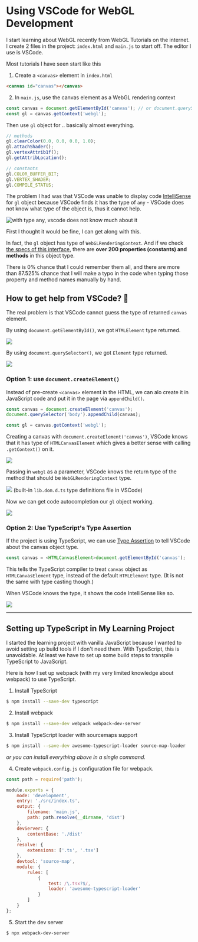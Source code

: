# Using VSCode for WebGL Development

I start learning about WebGL recently from WebGL Tutorials on the internet.
I create 2 files in the project: `index.html` and `main.js` to start off.
The editor I use is VSCode.

Most tutorials I have seen start like this

1. Create a `<canvas>` element in `index.html`

```html
<canvas id="canvas"></canvas>
```

2. In `main.js`, use the canvas element as a WebGL rendering context

```js
const canvas = document.getElementById('canvas'); // or document.querySelector('#canvas')
const gl = canvas.getContext('webgl');
```

Then use `gl` object for .. basically almost everything.

```js
// methods
gl.clearColor(0.0, 0.0, 0.0, 1.0);
gl.attachShader();
gl.vertexAttrib1f();
gl.getAttribLocation();

// constants
gl.COLOR_BUFFER_BIT;
gl.VERTEX_SHADER;
gl.COMPILE_STATUS;
```

The problem I had was that VSCode was unable to display code [IntelliSense](https://code.visualstudio.com/docs/editor/intellisense)
for `gl` object because VSCode finds it has the type of `any` -
VSCode does not know what type of the object is, thus it cannot help.

![with type any, vscode does not know much about it](gl-any.png)

First I thought it would be fine, I can get along with this.

In fact, the `gl` object has type of `WebGLRenderingContext`. And if we check [the specs of this interface](https://www.khronos.org/registry/webgl/specs/latest/1.0/#5.14),
there are **over 200 properties (constants) and methods** in this object type.

There is 0% chance that I could remember them all,
and there are more than 87.525% chance that I will make a typo in the code when typing those property and method names manually by hand.

## How to get help from VSCode? 🤔

The real problem is that VSCode cannot guess the type of returned `canvas` element.

By using `document.getElementById()`, we got `HTMLElement` type returned.

![](get-element-by-id-return.png)

By using `document.querySelector()`, we got `Element` type returned.

![](query-selector-return.png)

### Option 1: use `document.createElement()`

Instead of pre-create `<canvas>` element in the HTML, we can alo create it in JavaScript code and put it in the page via `appendChild()`.

```js
const canvas = document.createElement('canvas');
document.querySelector('body').appendChild(canvas);

const gl = canvas.getContext('webgl');
```

Creating a canvas with `document.createElement('canvas')`,
VSCode knows that it has type of `HTMLCanvasElement` which gives a better sense with calling `.getContext()` on it.

![](gl-with-correct-type.png)

Passing in `webgl` as a parameter, VSCode knows the return type of the method that should be `WebGLRenderingContext` type.

![](dom-defs.png)
(built-in `lib.dom.d.ts` type definitions file in VSCode)

Now we can get code autocompletion our `gl` object working.

![](intel-works.png)

### Option 2: Use TypeScript's Type Assertion

If the project is using TypeScript, we can use [Type Assertion](https://www.typescriptlang.org/docs/handbook/basic-types.html) to tell VSCode about the canvas object type.

```ts
const canvas = <HTMLCanvasElement>document.getElementById('canvas');
```

This tells the TypeScript compiler to treat `canvas` object as `HTMLCanvasElement` type, instead of the default `HTMLElement` type. (It is not the same with type casting though.)

When VSCode knows the type, it shows the code IntelliSense like so.

![](type-assertion.png)

---

## Setting up TypeScript in My Learning Project

I started the learning project with vanilla JavaScript because I wanted to avoid setting up build tools if I don't need them.
With TypeScript, this is unavoidable. At least we have to set up some build steps to transpile TypeScript to JavaScript.

Here is how I set up webpack (with my very limited knowledge about webpack) to use TypeScript.

1. Install TypeScript

```sh
$ npm install --save-dev typescript
```

2. Install webpack

```sh
$ npm install --save-dev webpack webpack-dev-server
```

3. Install TypeScript loader with sourcemaps support

```sh
$ npm install --save-dev awesome-typescript-loader source-map-loader
```

_or you can install everything above in a single command._

4. Create `webpack.config.js` configuration file for webpack.

```js
const path = require('path');

module.exports = {
	mode: 'development',
	entry: './src/index.ts',
	output: {
		filename: 'main.js',
		path: path.resolve(__dirname, 'dist')
	},
	devServer: {
		contentBase: './dist'
	},
	resolve: {
		extensions: ['.ts', '.tsx']
	},
	devtool: 'source-map',
	module: {
		rules: [
			{
				test: /\.tsx?$/,
				loader: 'awesome-typescript-loader'
			}
		]
	}
};
```

5. Start the dev server

```sh
$ npx webpack-dev-server
```
